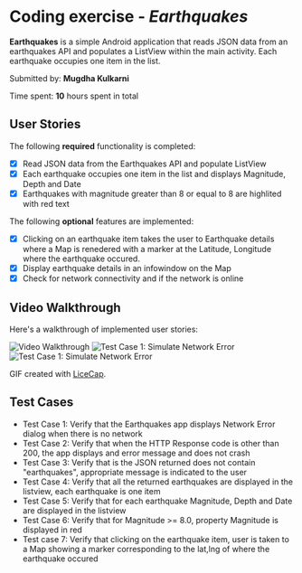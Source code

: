 # Coding exercise - *Earthquakes*

**Earthquakes** is a simple Android application that reads JSON data from an earthquakes API and populates a ListView within the main activity.  Each earthquake occupies one item in the list. 

Submitted by: **Mugdha Kulkarni**

Time spent: **10** hours spent in total

## User Stories

The following **required** functionality is completed:

* [x] Read JSON data from the Earthquakes API and populate ListView
* [x] Each earthquake occupies one item in the list and displays Magnitude, Depth and Date
* [x] Earthquakes with magnitude greater than 8 or equal to 8 are highlited with red text

The following **optional** features are implemented:

* [x] Clicking on an earthquake item takes the user to Earthquake details where a Map is renedered with a marker at the Latitude, Longitude where the earthquake occured. 
* [x] Display earthquake details in an infowindow on the Map
* [x] Check for network connectivity and if the network is online

## Video Walkthrough 

Here's a walkthrough of implemented user stories:

<img src='http://i.imgur.com/Z464nzH.gif' title='Video Walkthrough' width='' alt='Video Walkthrough' />
<img src="http://i.imgur.com/MjMFH94.gif" title='Test Case 1: Simulate Network Error' width='' alt='Test Case 1: Simulate Network Error'/>
<img src="http://i.imgur.com/MjMFH94.gif" title='Test Case 1: Simulate Network Error' width='' alt='Test Case 1: Simulate Network Error'/>

GIF created with [LiceCap](http://www.cockos.com/licecap/).

## Test Cases
* Test Case 1: Verify that the Earthquakes app displays Network Error dialog when there is no network
* Test Case 2: Verify that when the HTTP Response code is other than 200, the app displays and error message and does not crash
* Test Case 3: Verify that is the JSON returned does not contain "earthquakes", appropriate message is indicated to the user
* Test Case 4: Verify that all the returned earthquakes are displayed in the listview, each earthquake is one item
* Test Case 5: Verify that for each earthquake Magnitude, Depth and Date are displayed in the listview
* Test Case 6: Verify that for Magnitude >= 8.0, property Magnitude is displayed in red
* Test case 7: Verify that clicking on the earthquake item, user is taken to a Map showing a marker corresponding to the lat,lng of where the earthquake occured


